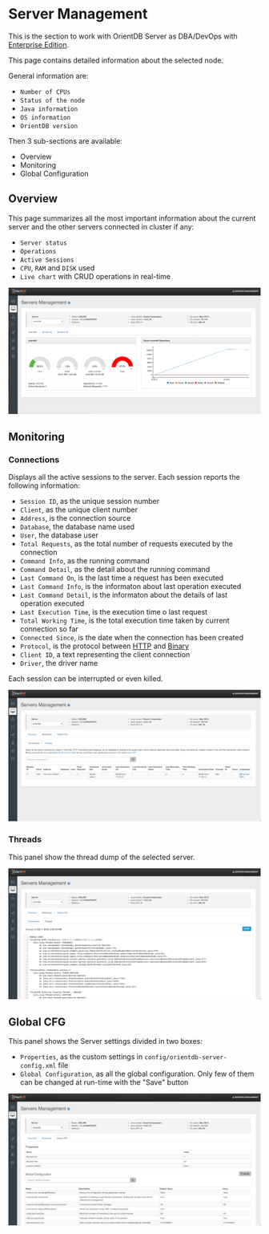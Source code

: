 # Server Management
This is the section to work with OrientDB Server as DBA/DevOps with [Enterprise Edition](http://orientdb.com/enterprise/).

This page contains detailed information about the selected node.

General information are:

- `Number of CPUs`
- `Status of the node`
- `Java information`
- `OS information`
- `OrientDB version`

Then 3 sub-sections are available:

- Overview
- Monitoring
- Global Configuration



## Overview
This page summarizes all the most important information about the current server and the other servers connected in cluster if any:

- `Server status`
- `Operations`
- `Active Sessions`
- `CPU`, `RAM` and `DISK` used
- `Live chart` with CRUD operations in real-time

![Overview](../images/ee/studio-server-management.png)

## Monitoring

### Connections

Displays all the active sessions to the server. Each session reports the following information:

- `Session ID`, as the unique session number
- `Client`, as the unique client number
- `Address`, is the connection source
- `Database`, the database name used
- `User`, the database user
- `Total Requests`, as the total number of requests executed by the connection
- `Command Info`, as the running command
- `Command Detail`, as the detail about the running command
- `Last Command On`, is the last time a request has been executed
- `Last Command Info`, is the informaton about last operation executed
- `Last Command Detail`, is the informaton about the details of last operation executed
- `Last Execution Time`, is the execution time o last request
- `Total Working Time`, is the total execution time taken by current connection so far
- `Connected Since`, is the date when the connection has been created
- `Protocol`, is the protocol between [HTTP](../misc/OrientDB-REST.md) and [Binary](../internals/Network-Binary-Protocol.md)
- `Client ID`, a text representing the client connection
- `Driver`, the driver name

Each session can be interrupted or even killed.

![Connections](../images/ee/studio-monitoring-connections.png)

### Threads

This panel show the thread dump of the selected server.

![Threads](../images/ee/studio-monitoring-threads.png)

## Global CFG
This panel shows the Server settings divided in two boxes:
- `Properties`, as the custom settings in `config/orientdb-server-config.xml` file
- `Global Configuration`, as all the global configuration. Only few of them can be changed at run-time with the "Save" button

![Configuration](../images/ee/studio-global-configurations.png)



